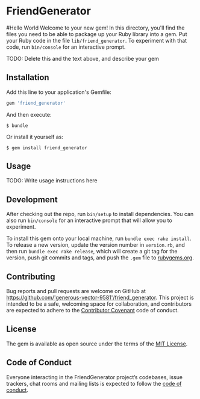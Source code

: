 # FriendGenerator
#Hello World
Welcome to your new gem! In this directory, you'll find the files you need to be able to package up your Ruby library into a gem. Put your Ruby code in the file `lib/friend_generator`. To experiment with that code, run `bin/console` for an interactive prompt.

TODO: Delete this and the text above, and describe your gem

## Installation

Add this line to your application's Gemfile:

```ruby
gem 'friend_generator'
```

And then execute:

    $ bundle

Or install it yourself as:

    $ gem install friend_generator

## Usage

TODO: Write usage instructions here

## Development

After checking out the repo, run `bin/setup` to install dependencies. You can also run `bin/console` for an interactive prompt that will allow you to experiment.

To install this gem onto your local machine, run `bundle exec rake install`. To release a new version, update the version number in `version.rb`, and then run `bundle exec rake release`, which will create a git tag for the version, push git commits and tags, and push the `.gem` file to [rubygems.org](https://rubygems.org).

## Contributing

Bug reports and pull requests are welcome on GitHub at https://github.com/'generous-vector-9581'/friend_generator. This project is intended to be a safe, welcoming space for collaboration, and contributors are expected to adhere to the [Contributor Covenant](http://contributor-covenant.org) code of conduct.

## License

The gem is available as open source under the terms of the [MIT License](https://opensource.org/licenses/MIT).

## Code of Conduct

Everyone interacting in the FriendGenerator project’s codebases, issue trackers, chat rooms and mailing lists is expected to follow the [code of conduct](https://github.com/'generous-vector-9581'/friend_generator/blob/master/CODE_OF_CONDUCT.md).
